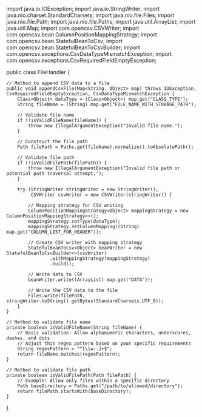 import java.io.IOException;
import java.io.StringWriter;
import java.nio.charset.StandardCharsets;
import java.nio.file.Files;
import java.nio.file.Path;
import java.nio.file.Paths;
import java.util.ArrayList;
import java.util.Map;
import com.opencsv.CSVWriter;
import com.opencsv.bean.ColumnPositionMappingStrategy;
import com.opencsv.bean.StatefulBeanToCsv;
import com.opencsv.bean.StatefulBeanToCsvBuilder;
import com.opencsv.exceptions.CsvDataTypeMismatchException;
import com.opencsv.exceptions.CsvRequiredFieldEmptyException;

public class FileHandler {

    // Method to append CSV data to a file
    public void appendCsvFile(Map<String, Object> map) throws IOException, CsvRequiredFieldEmptyException, CsvDataTypeMismatchException {
        Class<Object> dataType = (Class<Object>) map.get("CLASS_TYPE");
        String fileName = (String) map.get("FILE_NAME_WITH_STORAGE_PATH");

        // Validate file name
        if (!isValidFileName(fileName)) {
            throw new IllegalArgumentException("Invalid file name.");
        }

        // Construct the file path
        Path filePath = Paths.get(fileName).normalize().toAbsolutePath();

        // Validate file path
        if (!isValidFilePath(filePath)) {
            throw new IllegalArgumentException("Invalid file path or potential path traversal attempt.");
        }

        try (StringWriter stringWriter = new StringWriter();
             CSVWriter csvWriter = new CSVWriter(stringWriter)) {

            // Mapping strategy for CSV writing
            ColumnPositionMappingStrategy<Object> mappingStrategy = new ColumnPositionMappingStrategy<>();
            mappingStrategy.setType(dataType);
            mappingStrategy.setColumnMapping((String) map.get("COLUMN_LIST_FOR_HEADER"));

            // Create CSV writer with mapping strategy
            StatefulBeanToCsv<Object> beanWriter = new StatefulBeanToCsvBuilder<>(csvWriter)
                    .withMappingStrategy(mappingStrategy)
                    .build();

            // Write data to CSV
            beanWriter.write((ArrayList) map.get("DATA"));

            // Write the CSV data to the file
            Files.write(filePath, stringWriter.toString().getBytes(StandardCharsets.UTF_8));
        }
    }

    // Method to validate file name
    private boolean isValidFileName(String fileName) {
        // Basic validation: Allow alphanumeric characters, underscores, dashes, and dots
        // Adjust this regex pattern based on your specific requirements
        String regexPattern = "^[\\w-.]+$";
        return fileName.matches(regexPattern);
    }

    // Method to validate file path
    private boolean isValidFilePath(Path filePath) {
        // Example: Allow only files within a specific directory
        Path baseDirectory = Paths.get("/path/to/allowed/directory");
        return filePath.startsWith(baseDirectory);
    }
}
